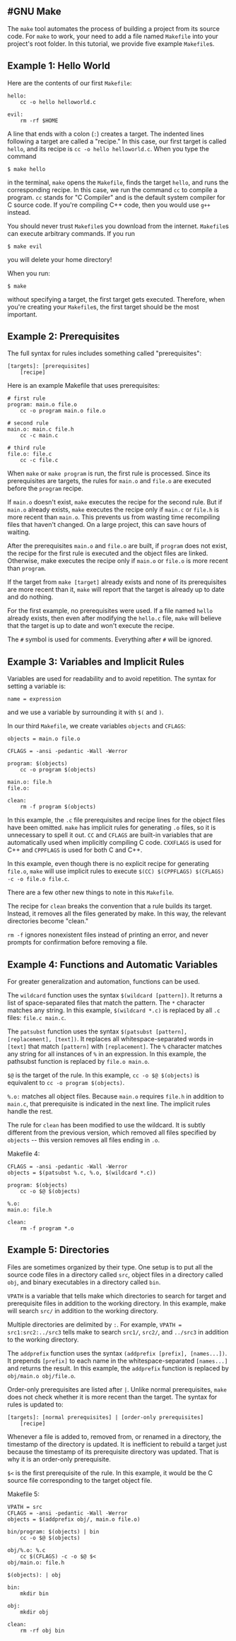 #GNU Make
---

The `make` tool automates the process of building a project from its source code.
For `make` to work, your need to add a file named `Makefile` into your project's root folder.
In this tutorial, we provide five example `Makefile`s.

Example 1: Hello World
---

Here are the contents of our first `Makefile`:
```
hello:
    cc -o hello helloworld.c

evil:
    rm -rf $HOME
```

A line that ends with a colon (`:`) creates a target.
The indented lines following a target are called a "recipe."
In this case, our first target is called `hello`, and its recipe is `cc -o hello helloworld.c`.
When you type the command
```
$ make hello
```
in the terminal, `make` opens the `Makefile`, finds the target `hello`, and runs the corresponding recipe.
In this case, we run the command `cc` to compile a program.
`cc` stands for "C Compiler" and is the default system compiler for C source code.
If you're compiling C++ code, then you would use `g++` instead.

You should never trust `Makefile`s you download from the internet.
`Makefile`s can execute arbitrary commands.
If you run
```
$ make evil
```
you will delete your home directory!

When you run:
```
$ make
```
without specifying a target, the first target gets executed.
Therefore, when you're creating your `Makefile`s, the first target should be the most important.

Example 2: Prerequisites
---

The full syntax for rules includes something called "prerequisites":

```
[targets]: [prerequisites]
    [recipe]
```

Here is an example Makefile that uses prerequisites:
```
# first rule
program: main.o file.o
    cc -o program main.o file.o

# second rule
main.o: main.c file.h
    cc -c main.c

# third rule
file.o: file.c
    cc -c file.c
```

When ```make``` or ```make program``` is run, the first rule is processed.
Since its prerequisites are targets, the rules for ```main.o``` and ```file.o``` are executed before the `program` recipe.

If ```main.o``` doesn't exist, ```make``` executes the recipe for the second rule.
But if `main.o` already exists, ```make``` executes the recipe only if ```main.c``` or ```file.h``` is more recent than ```main.o```.
This prevents us from wasting time recompiling files that haven't changed.
On a large project, this can save hours of waiting.

After the prerequisites ```main.o``` and ```file.o``` are built, if ```program``` does not exist, the recipe for the first rule is executed and the object files are linked.
Otherwise, make executes the recipe only if ```main.o``` or ```file.o``` is more recent than ```program```.

If the target from ```make [target]``` already exists and none of its prerequisites are more recent than it, `make` will report that the target is already up to date and do nothing.

For the first example, no prerequisites were used. If a file named ```hello``` already exists, then even after modifying the ```hello.c``` file, ```make``` will believe that the target is up to date and won't execute the recipe.

The `#` symbol is used for comments.
Everything after `#` will be ignored.

Example 3: Variables and Implicit Rules
---

Variables are used for readability and to avoid repetition.
The syntax for setting a variable is:
```
name = expression
```
and we use a variable by surrounding it with `$(` and `)`.

In our third `Makefile`, we create variables `objects` and `CFLAGS`:
```
objects = main.o file.o

CFLAGS = -ansi -pedantic -Wall -Werror

program: $(objects)
	cc -o program $(objects)

main.o: file.h
file.o:

clean:
	rm -f program $(objects)
```

<!--In this example, ```objects``` is set to ```main.o file.o```. The syntax for getting a variable is: ```$(name)```. In this example, ```main.o file.o``` is pasted wherever ```$(objects)``` appears.-->

In this example, the ```.c``` file prerequisites and recipe lines for the object files have been omitted. ```make``` has implicit rules for generating ```.o``` files, so it is unnecessary to spell it out. ```CC``` and ```CFLAGS``` are built-in variables that are automatically used when implicitly compiling C code. ```CXXFLAGS``` is used for C++ and ```CPPFLAGS``` is used for both C and C++.

In this example, even though there is no explicit recipe for generating ```file.o```, ```make``` will use implicit rules to execute ```$(CC) $(CPPFLAGS) $(CFLAGS) -c -o file.o file.c```.

There are a few other new things to note in this `Makefile`.

The recipe for ```clean``` breaks the convention that a rule builds its target. Instead, it removes all the files generated by make. In this way, the relevant directories become "clean."

```rm -f``` ignores nonexistent files instead of printing an error, and never prompts for confirmation before removing a file.

<!--
Single logical lines can be broken into multiple physical lines with the backslash character. In this example,

```
-ansi -pedantic \
-Wall -Werror
```

is equivalent to ```-ansi -pedantic -Wall -Werror```.
-->

Example 4: Functions and Automatic Variables
---

For greater generalization and automation, functions can be used.

The ```wildcard``` function uses the syntax ```$(wildcard [pattern])```. It returns a list of space-separated files that match the pattern. The ```*``` character matches any string. In this example, ```$(wildcard *.c)``` is replaced by all ```.c``` files: ```file.c main.c```.

The ```patsubst``` function uses the syntax ```$(patsubst [pattern], [replacement], [text])```. It replaces all whitespace-separated words in ```[text]``` that match ```[pattern]``` with ```[replacement]```. The ```%``` character matches any string for all instances of ```%``` in an expression. In this example, the pathsubst function is replaced by ```file.o main.o```.

```$@``` is the target of the rule. In this example, ```cc -o $@ $(objects)``` is equivalent to ```cc -o program $(objects)```.

```%.o:``` matches all object files. Because ```main.o``` requires ```file.h``` in addition to ```main.c```, that prerequisite is indicated in the next line. The implicit rules handle the rest.

The rule for ```clean``` has been modified to use the wildcard. It is subtly different from the previous version, which removed all files specified by ```objects``` -- this version removes all files ending in ```.o```.

Makefile 4:
```
CFLAGS = -ansi -pedantic -Wall -Werror
objects = $(patsubst %.c, %.o, $(wildcard *.c))

program: $(objects)
	cc -o $@ $(objects)

%.o:
main.o: file.h

clean:
	rm -f program *.o
```

Example 5: Directories
---

Files are sometimes organized by their type. One setup is to put all the source code files in a directory called ```src```, object files in a directory called ```obj```, and binary executables in a directory called ```bin```.

```VPATH``` is a variable that tells make which directories to search for target and prerequisite files in addition to the working directory. In this example, make will search ```src/``` in addition to the working directory.

Multiple directories are delimited by ```:```. For example, ```VPATH = src1:src2:../src3``` tells make to search ```src1/```, ```src2/```, and ```../src3``` in addition to the working directory.

The ```addprefix``` function uses the syntax ```(addprefix [prefix], [names...])```. It prepends ```[prefix]``` to each name in the whitespace-separated ```[names...]``` and returns the result. In this example, the ```addprefix``` function is replaced by ```obj/main.o obj/file.o```.

Order-only prerequisites are listed after ```|```. Unlike normal prerequisites, ```make``` does not check whether it is more recent than the target. The syntax for rules is updated to:

```
[targets]: [normal prerequisites] | [order-only prerequisites]
    [recipe]
```

Whenever a file is added to, removed from, or renamed in a directory, the timestamp of the directory is updated. It is inefficient to rebuild a target just because the timestamp of its prerequisite directory was updated. That is why it is an order-only prerequisite.

```$<``` is the first prerequisite of the rule. In this example, it would be the C source file corresponding to the target object file.

Makefile 5:
```
VPATH = src
CFLAGS = -ansi -pedantic -Wall -Werror
objects = $(addprefix obj/, main.o file.o)

bin/program: $(objects) | bin
    cc -o $@ $(objects)

obj/%.o: %.c
    cc $(CFLAGS) -c -o $@ $<
obj/main.o: file.h

$(objects): | obj

bin:
    mkdir bin

obj:
    mkdir obj

clean:
    rm -rf obj bin
```
